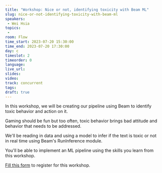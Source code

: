 ```yaml
---
title: "Workshop: Nice or not, identifying toxicity with Beam ML"
slug: nice-or-not-identifying-toxicity-with-beam-ml
speakers:
 - Wei Hsia
topics:
 - 
room: Flow
time_start: 2023-07-20 15:30:00
time_end: 2023-07-20 17:30:00
day: c
timeslot: 2
timeorder: 0
language: 
live_url: 
slides: 
video: 
track: concurrent
tags:
draft: true
---
```


In this workshop, we will be creating our pipeline using Beam to identify toxic behavior and action on it.

Gaming should be fun but too often, toxic behavior brings bad attitude and behavior that needs to be addressed.

We'll be reading in data and using a model to infer if the text is toxic or not in real time using Beam's RunInference module.

You'll be able to implement an ML pipeline using the skills you learn from this workshop.

[Fill this form](https://forms.gle/ow4MFhgrnDnff9JJ9) to register for this workshop.